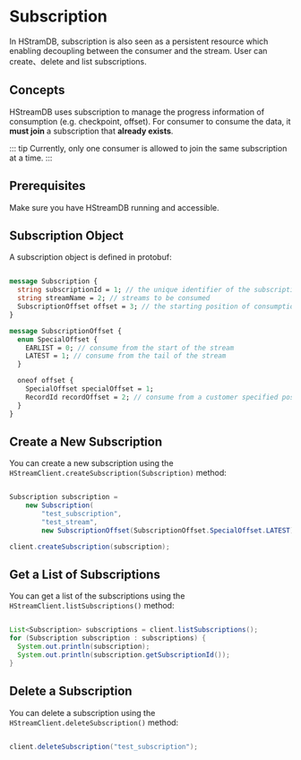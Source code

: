 # Subscription

In HStramDB, subscription is also seen as a persistent resource which enabling
decoupling between the consumer and the stream. User can create、delete and list
subscriptions.

## Concepts

HStreamDB uses subscription to manage the progress information of consumption
(e.g. checkpoint, offset). For consumer to consume the data, it **must join** a
subscription that **already exists**.

::: tip
Currently, only one consumer is allowed to join the same subscription at a time.
:::

## Prerequisites

Make sure you have HStreamDB running and accessible.

## Subscription Object

A subscription object is defined in protobuf:

```protobuf

message Subscription {
  string subscriptionId = 1; // the unique identifier of the subscription
  string streamName = 2; // streams to be consumed
  SubscriptionOffset offset = 3; // the starting position of consumption
}

message SubscriptionOffset {
  enum SpecialOffset {
    EARLIST = 0; // consume from the start of the stream
    LATEST = 1; // consume from the tail of the stream
  }

  oneof offset {
    SpecialOffset specialOffset = 1;
    RecordId recordOffset = 2; // consume from a customer specified position
  }
}

```

## Create a New Subscription

You can create a new subscription using the
`HStreamClient.createSubscription(Subscription)` method:

```java

Subscription subscription =
    new Subscription(
        "test_subscription",
        "test_stream",
        new SubscriptionOffset(SubscriptionOffset.SpecialOffset.LATEST));

client.createSubscription(subscription);

```

## Get a List of Subscriptions

You can get a list of the subscriptions using the
`HStreamClient.listSubscriptions()` method:

```java

List<Subscription> subscriptions = client.listSubscriptions();
for (Subscription subscription : subscriptions) {
  System.out.println(subscription);
  System.out.println(subscription.getSubscriptionId());
}

```

## Delete a Subscription

You can delete a subscription using the `HStreamClient.deleteSubscription()`
method:

```java

client.deleteSubscription("test_subscription");

```
